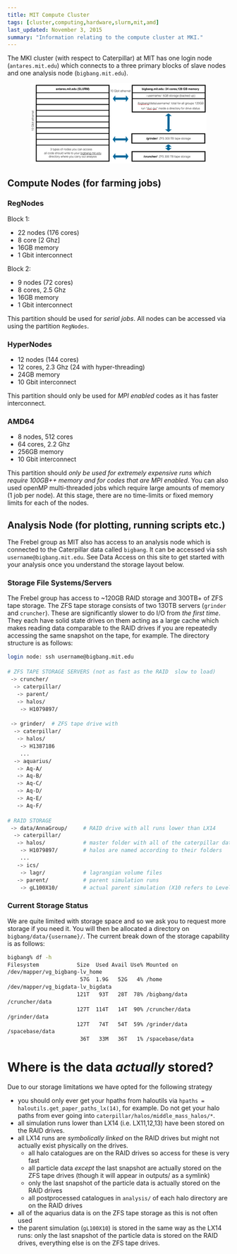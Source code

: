 ```yaml
---
title: MIT Compute Cluster
tags: [cluster,computing,hardware,slurm,mit,amd]
last_updated: November 3, 2015
summary: "Information relating to the compute cluster at MKI."
---
```


The MKI cluster (with respect to Caterpillar) at MIT has one login node (`antares.mit.edu`) which connects to a three primary blocks of slave nodes and one analysis node (`bigbang.mit.edu`). 

<center>
<img title="parent simulation" src="images/clustermap.png" style="max-width: 400px;">
</center>

## Compute Nodes (for farming jobs)

### RegNodes
Block 1:
* 22 nodes (176 cores)
* 8 core [2 Ghz]
* 16GB memory
* 1 Gbit interconnect
 
Block 2:
* 9 nodes (72 cores)
* 8 cores, 2.5 Ghz
* 16GB memory
* 1 Gbit interconnect

This partition should be used for _serial jobs_. All nodes can be accessed via using the partition `RegNodes`.

### HyperNodes
* 12 nodes (144 cores)
* 12 cores, 2.3 Ghz (24 with hyper-threading)
* 24GB memory
* 10 Gbit interconnect

This partition should only be used for _MPI enabled_ codes as it has faster interconnect.

### AMD64
* 8 nodes, 512 cores
* 64 cores, 2.2 Ghz
* 256GB memory
* 10 Gbit interconnect

This partition should _only be used for extremely expensive runs which require 100GB++ memory and for codes that are MPI enabled_. You can also used openMP multi-threaded jobs which require large amounts of memory (1 job per node). At this stage, there are no time-limits or fixed memory limits for each of the nodes.

## Analysis Node (for plotting, running scripts etc.)

The Frebel group as MIT also has access to an analysis node which is connected to the Caterpillar data called `bigbang`. It can be accessed via ssh `username@bigbang.mit.edu`. See Data Access on this site to get started with your analysis once you understand the storage layout below.

### Storage File Systems/Servers

The Frebel group has access to ~120GB RAID storage and 300TB+ of ZFS tape storage. The ZFS tape storage consists of two 130TB servers (`grinder` and `cruncher`). These are significantly slower to do I/O from _the first time_. They each have solid state drives on them acting as a large cache which makes reading data comparable to the RAID drives if you are repeatedly accessing the same snapshot on the tape, for example. The directory structure is as follows:

```bash
login node: ssh username@bigbang.mit.edu

# ZFS TAPE STORAGE SERVERS (not as fast as the RAID  slow to load)
 -> cruncher/
  -> caterpillar/
   -> parent/
   -> halos/
    -> H1079897/

 -> grinder/  # ZFS tape drive with 
  -> caterpillar/
   -> halos/
    -> H1387186
    ...
  -> aquarius/
   -> Aq-A/
   -> Aq-B/
   -> Aq-C/
   -> Aq-D/
   -> Aq-E/
   -> Aq-F/

# RAID STORAGE
 -> data/AnnaGroup/     # RAID drive with all runs lower than LX14
  -> caterpillar/
   -> halos/            # master folder with all of the caterpillar data within
    -> H1079897/        # halos are named according to their folders
    ...
   -> ics/
    -> lagr/            # lagrangian volume files
   -> parent/           # parent simulation runs
    -> gL100X10/        # actual parent simulation (X10 refers to Level_max=10 in MUSIC)
```

### Current Storage Status

We are quite limited with storage space and so we ask you to request more storage if you need it. You will then be allocated a directory on `bigbang/data/{username}/`. The current break down of the storage capability is as follows:

```bash
bigbang% df -h
Filesystem            Size  Used Avail Use% Mounted on
/dev/mapper/vg_bigbang-lv_home
                       57G  1.9G   52G   4% /home
/dev/mapper/vg_bigdata-lv_bigdata
                      121T   93T   28T  78% /bigbang/data
/cruncher/data
                      127T  114T   14T  90% /cruncher/data
/grinder/data
                      127T   74T   54T  59% /grinder/data
/spacebase/data
                       36T   33M   36T   1% /spacebase/data
```

# Where is the data _actually_ stored?

Due to our storage limitations we have opted for the following strategy

* you should only ever get your hpaths from haloutils via `hpaths = haloutils.get_paper_paths_lx(14)`, for example. Do not get your halo paths from ever going into `caterpillar/halos/middle_mass_halos/*`.
* all simulation runs lower than LX14 (i.e. LX11,12,13) have been stored on the RAID drives.
* all LX14 runs are _symbolically linked_ on the RAID drives but might not actually exist physically on the drives. 
  * all halo catalogues are on the RAID drives so access for these is very fast
  * all particle data _except_ the last snapshot are actually stored on the ZFS tape drives (though it will appear in outputs/ as a symlink)
  * only the last snapshot of the particle data is actually stored on the RAID drives
  * all postprocessed catalogues in `analysis/` of each halo directory are on the RAID drives
* all of the aquarius data is on the ZFS tape storage as this is not often used
* the parent simulation (`gL100X10`) is stored in the same way as the LX14 runs: only the last snapshot of the particle data is stored on the RAID drives, everything else is on the ZFS tape drives.
